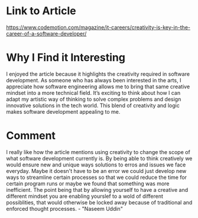 # Link to Article 
https://www.codemotion.com/magazine/it-careers/creativity-is-key-in-the-career-of-a-software-developer/

# Why I Find it Interesting
I enjoyed the article because it highlights the creativity required in software development. As someone who has always been interested in the arts, I appreciate how software engineering allows me to bring that same creative mindset into a more technical field. It’s exciting to think about how I can adapt my artistic way of thinking to solve complex problems and design innovative solutions in the tech world. This blend of creativity and logic makes software development appealing to me.

# Comment
I really like how the article mentions using creativity to change the scope of what software development currently is. By being able to think creatively we would ensure new and unique ways solutions to erros and issues we face everyday. Maybe it doesn't have to be an error we could just develop new ways to streamline certain processes so that we could reduce the time for certain program runs or maybe we found that something was more inefficient. The point being that by allowing yourself to have a creative and different mindset you are enabling yourslef to a wold of different possiblities, that would otherwise be locked away because of traditional and enforced thought processes. - "Naseem Uddin"